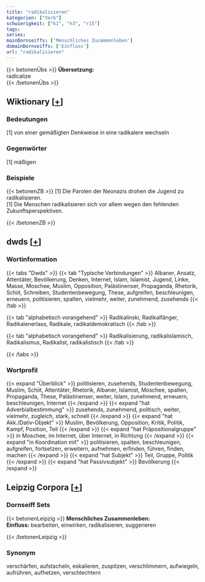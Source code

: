 ```yaml
---
title: "radikalisieren"
kategorien: ["Verb"]
schwierigkeit: ["k1", "h3", "r15"]
tags:
series:
mainDornseiffs: ['Menschliches Zusammenleben']
domainDornseiffs: ['Einfluss']
url: "radikalisieren"
---
```


{{< betonenÜbs >}}
**Übersetzung:**  
radicalize  
{{< /betonenÜbs >}}

## Wiktionary [[+](https://de.wiktionary.org/wiki/radikalisieren)]

### Bedeutungen
[1] von einer gemäßigten Denkweise in eine radikalere wechseln  

### Gegenwörter
[1] mäßigen  

### Beispiele
{{< betonenZB >}}
[1] Die Parolen der Neonazis drohen die Jugend zu radikalisieren.  
[1] Die Menschen radikalisieren sich vor allem wegen den fehlenden Zukunftsperspektiven.  

{{< /betonenZB >}}


## dwds [[+](https://www.dwds.de/wb/radikalisieren)]

### Wortinformation
{{< tabs "Dwds" >}}
{{< tab "Typische Verbindungen" >}}
Albaner, Ansatz, Attentäter, Bevölkerung, Denken, Internet, Islam, Islamist, Jugend, Linke, Masse, Moschee, Muslim, Opposition, Palästinenser, Propaganda, Rhetorik, Schiit, Schreiben, Studentenbewegung, These, aufgreifen, beschleunigen, erneuern, politisieren, spalten, vielmehr, weiter, zunehmend, zusehends
{{< /tab >}}

{{< tab "alphabetisch vorangehend" >}}
Radikalinski, Radikalfänger, Radikalenerlass, Radikale, radikaldemokratisch
{{< /tab >}}

{{< tab "alphabetisch vorangehend" >}}
Radikalisierung, radikalislamisch, Radikalismus, Radikalist, radikalistisch
{{< /tab >}}

{{< /tabs >}}

### Wortprofil
{{< expand "Überblick" >}} politisieren, zusehends, Studentenbewegung, Muslim, Schiit, Attentäter, Rhetorik, Albaner, Islamist, Moschee, spalten, Propaganda, These, Palästinenser, weiter, Islam, zunehmend, erneuern, beschleunigen, Internet {{< /expand >}}
{{< expand "hat Adverbialbestimmung" >}} zusehends, zunehmend, politisch, weiter, vielmehr, zugleich, stark, schnell {{< /expand >}}
{{< expand "hat Akk./Dativ-Objekt" >}} Muslim, Bevölkerung, Opposition, Kritik, Politik, Kampf, Position, Teil {{< /expand >}}
{{< expand "hat Präpositionalgruppe" >}} in Moschee, im Internet, über Internet, in Richtung {{< /expand >}}
{{< expand "in Koordination mit" >}} politisieren, spalten, beschleunigen, aufgreifen, fortsetzen, erweitern, aufnehmen, erfinden, führen, finden, machen {{< /expand >}}
{{< expand "hat Subjekt" >}} Teil, Gruppe, Politik {{< /expand >}}
{{< expand "hat Passivsubjekt" >}} Bevölkerung {{< /expand >}}

## Leipzig Corpora [[+](https://corpora.uni-leipzig.de/en/res?word=radikalisieren&corpusId=deu_newscrawl-public_2018)]

### Dornseiff Sets
{{< betonenLeipzig >}}
**Menschliches Zusammenleben:**  
**Einfluss:** bearbeiten, einwirken, radikalisieren, suggerieren  

{{< /betonenLeipzig >}}

### Synonym
verschärfen, aufstacheln, eskalieren, zuspitzen, verschlimmern, aufwiegeln, aufrühren, aufhetzen, verschlechtern

